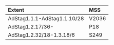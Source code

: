 |Extent|MSS|
|:-----|:---|
|AdStag1.1.1-AdStag1.1.10/28|V2036|
|AdStag1.2.17/36-|P18|
|AdStag1.2.32/18-1.3.18/6|S249|